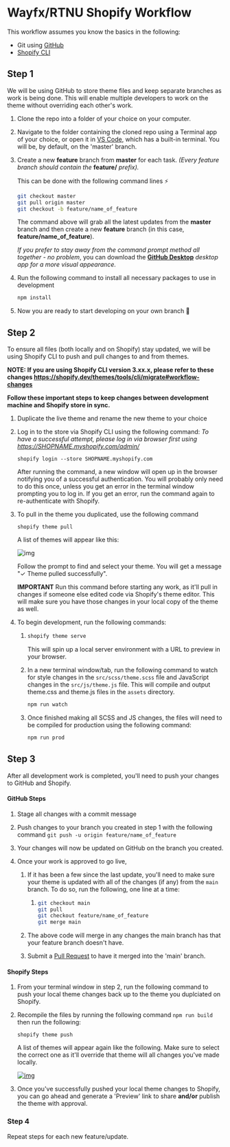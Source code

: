 # Wayfx/RTNU Shopify Workflow

This workflow assumes you know the basics in the following:

- Git using [GitHub](https://docs.github.com/en/get-started)
- [Shopify CLI](https://shopify.dev/apps/tools/cli/getting-started)

## Step 1

We will be using GitHub to store theme files and keep separate branches as work is being done. This will enable multiple developers to work on the theme without overriding each other's work.

1. Clone the repo into a folder of your choice on your computer.

2. Navigate to the folder containing the cloned repo using a Terminal app of your choice, or open it in [VS Code](https://code.visualstudio.com/), which has a built-in terminal. You will be, by default, on the 'master' branch.

3. Create a new **feature** branch from **master** for each task. *(Every feature branch should contain the* **feature/** *prefix).*

   This can be done️ with the following command lines ⚡

   ```bash
   git checkout master
   git pull origin master
   git checkout -b feature/name_of_feature
   ```

   The command above will grab all the latest updates from the **master** branch and then create a new **feature** branch (in this case, **feature/name_of_feature**).

   *If you prefer to stay away from the command prompt method all together - no problem*, you can download the [**GitHub Desktop**](https://desktop.github.com/) *desktop app for a more visual appearance.*

4. Run the following command to install all necessary packages to use in development

   ```bash
   npm install
   ```

5. Now you are ready to start developing on your own branch 🙌

## Step 2

To ensure all files (both locally and on Shopify) stay updated, we will be using Shopify CLI to push and pull changes to and from themes.

**NOTE: If you are using Shopify CLI version 3.xx.x, please refer to these changes https://shopify.dev/themes/tools/cli/migrate#workflow-changes**

**Follow these important steps to keep changes between development machine and Shopify store in sync.**

1. Duplicate the live theme and rename the new theme to your choice

2. Log in to the store via Shopify CLI using the following command: *To have a successful attempt, please log in via browser first using https://SHOPNAME.myshopify.com/admin/*

   ```
   shopify login --store SHOPNAME.myshopify.com
   ```

   After running the command, a new window will open up in the browser notifying you of a successful authentication. You will probably only need to do this once, unless you get an error in the terminal window prompting you to log in. If you get an error, run the command again to re-authenticate with Shopify.

3. To pull in the theme you duplicated, use the following command

   ```
   shopify theme pull
   ```

   A list of themes will appear like this:

   ![img](https://camo.githubusercontent.com/b2c8eb11c1b9593935d30484e0a48eb408130d8561273de7742e4e20a1d4dbaf/68747470733a2f2f63646e2e73686f706966792e636f6d2f732f66696c65732f312f313737352f313832352f66696c65732f53686f706966795f7468656d655f70756c6c5f636f6d6d616e642e706e673f763d31363531353034363135)

   Follow the prompt to find and select your theme. You will get a message "✓ Theme pulled successfully".

   **IMPORTANT** Run this command before starting any work, as it'll pull in changes if someone else edited code via Shopify's theme editor. This will make sure you have those changes in your local copy of the theme as well.

4. To begin development, run the following commands:

   1. ```bash
      shopify theme serve
      ```

      This will spin up a local server environment with a URL to preview in your browser.

   2. In a new terminal window/tab, run the following command to watch for style changes in the `src/scss/theme.scss` file and JavaScript changes in the `src/js/theme.js` file. This will compile and output theme.css and theme.js files in the `assets` directory.

      ```bash
      npm run watch
      ```

   3. Once finished making all SCSS and JS changes, the files will need to be compiled for production using the following command:

      ```bash
      npm run prod
      ```

## Step 3

After all development work is completed, you'll need to push your changes to GitHub and Shopify.

#### GitHub Steps

1. Stage all changes with a commit message

2. Push changes to your branch you created in step 1 with the following command `git push -u origin feature/name_of_feature`

3. Your changes will now be updated on GitHub on the branch you created.

4. Once your work is approved to go live,

   1. If it has been a few since the last update, you'll need to make sure your theme is updated with all of the changes (if any) from the ```main``` branch. To do so, run the following, one line at a time:

      1. ```bash
         git checkout main
         git pull
         git checkout feature/name_of_feature
         git merge main
         ```

   2. The above code will merge in any changes the main branch has that your feature branch doesn't have.

   3. Submit a [Pull Request](https://docs.github.com/en/pull-requests/collaborating-with-pull-requests/proposing-changes-to-your-work-with-pull-requests/about-pull-requests) to have it merged into the 'main' branch.

#### Shopify Steps

1. From your terminal window in step 2, run the following command to push your local theme changes back up to the theme you duplciated on Shopify.

2. Recompile the files by running the following command ```npm run build``` then run the following:

   ```
   shopify theme push
   ```

   A list of themes will appear again like the following. Make sure to select the correct one as it'll override that theme will all changes you've made locally.

    [![img](https://camo.githubusercontent.com/21d473758a29ce140babf33cb0b772275f04cd52f64a28843655a60adf9ef65e/68747470733a2f2f63646e2e73686f706966792e636f6d2f732f66696c65732f312f313737352f313832352f66696c65732f53686f706966795f7468656d655f707573685f636f6d6d616e642e706e673f763d31363531353034363135)](https://camo.githubusercontent.com/21d473758a29ce140babf33cb0b772275f04cd52f64a28843655a60adf9ef65e/68747470733a2f2f63646e2e73686f706966792e636f6d2f732f66696c65732f312f313737352f313832352f66696c65732f53686f706966795f7468656d655f707573685f636f6d6d616e642e706e673f763d31363531353034363135)

3. Once you've successfully pushed your local theme changes to Shopify, you can go ahead and generate a 'Preview' link to share **and/or** publish the theme with approval.

### Step 4

Repeat steps for each new feature/update.